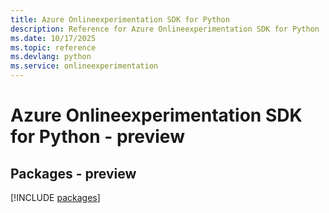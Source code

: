 ```yaml
---
title: Azure Onlineexperimentation SDK for Python
description: Reference for Azure Onlineexperimentation SDK for Python
ms.date: 10/17/2025
ms.topic: reference
ms.devlang: python
ms.service: onlineexperimentation
---
```

# Azure Onlineexperimentation SDK for Python - preview
## Packages - preview
[!INCLUDE [packages](onlineexperimentation-index.md)]